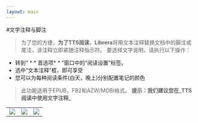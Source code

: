 ```yaml
---
layout: main
---
```


#文字注释与脚注
>为了您的方便，**为了TTS阅读**，**Librera**将用文本注释替换文档中的脚注或尾注，该注释立即紧随注释指示符。
要选择文字说明，请执行以下操作：
* 转到“ * * 首选项* * ”窗口中的“阅读设置”标签。
* 选中“文本注释”框，即可享受
* 您可以为每种阅读条件(白天，晚上)分别配置笔记的颜色
>此功能适用于EPUB，FB2和AZW/MOBI格式。
**提示：我们建议您在_TTS阅读中使用文字注释_**

||||
|-|-|-|
|![](1.png)|![](2.png)|![](3.png)|
